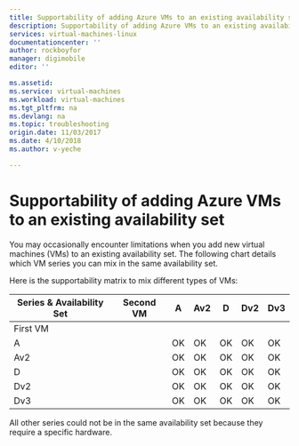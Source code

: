 ```yaml
---
title: Supportability of adding Azure VMs to an existing availability set | Azure
description: Supportability of adding Azure VMs to an existing availability set.
services: virtual-machines-linux
documentationcenter: ''
author: rockboyfor
manager: digimobile
editor: ''

ms.assetid: 
ms.service: virtual-machines
ms.workload: virtual-machines
ms.tgt_pltfrm: na
ms.devlang: na
ms.topic: troubleshooting
origin.date: 11/03/2017
ms.date: 4/10/2018
ms.author: v-yeche

---
```

# Supportability of adding Azure VMs to an existing availability set

You may occasionally encounter limitations when you add new virtual machines (VMs) to an existing availability set. The following chart details which VM series you can mix in the same availability set.

Here is the supportability matrix to mix different types of VMs:

<!--PENDING FOR Dv3 GA ANOUNCEMENT -->
Series & Availability Set|Second VM|A|Av2|D|Dv2|Dv3|
|---|---|---|---|---|---|---|
|First VM|||||||
|A||OK|OK|OK|OK|OK|
|Av2||OK|OK|OK|OK|OK|
|D||OK|OK|OK|OK|OK|
|Dv2||OK|OK|OK|OK|OK|
|Dv3||OK|OK|OK|OK|OK|
<!-- Checking the last Row and Coloumn in the above matrix -->
<!--PENDING FOR Dv3 GA ANOUNCEMENT -->

All other series could not be in the same availability set because they require a specific hardware.

<!--Not Available on A8/A9 -->

<!--Update_Description: update meta properties -->

